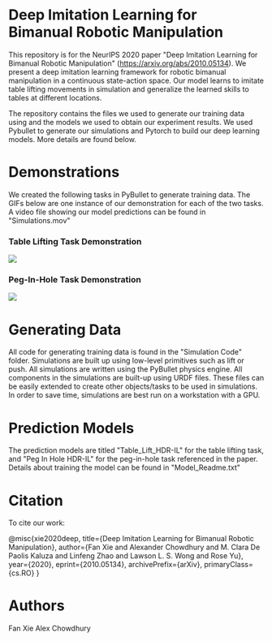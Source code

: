 

# Deep Imitation Learning for Bimanual Robotic Manipulation


This repository is for the NeurIPS 2020 paper "Deep Imitation Learning for Bimanual Robotic Manipulation" (https://arxiv.org/abs/2010.05134). We present a deep imitation learning framework for robotic bimanual manipulation in a continuous state-action space. Our model learns to imitate table lifting movements in simulation and generalize the learned skills to tables at different locations.

The repository contains the files we used to generate our training data using and the models we used to obtain our experiment results. We used Pybullet to generate our simulations and Pytorch to build our deep learning models. More details are found below.


# Demonstrations
We created the following tasks in PyBullet to generate training data. The GIFs below are one instance of our demonstration for each of the two tasks. A video file showing our model predictions can be found in "Simulations.mov"

### Table Lifting Task Demonstration                                               

![](https://github.com/Rose-STL-Lab/HDR-IL/blob/master/table_lift.gif)       

### Peg-In-Hole Task Demonstration  

![](https://github.com/Rose-STL-Lab/HDR-IL/blob/master/ped_in_hole.gif)      




# Generating Data

All code for generating training data is found in the "Simulation Code" folder. Simulations are built up using low-level primitives such as lift or push. All simulations are written using the PyBullet physics engine. All components in the simulations are built-up using URDF files. These files can be easily extended to create other objects/tasks to be used in simulations. In order to save time, simulations are best run on a workstation with a GPU.

# Prediction Models
The prediction models are titled "Table_Lift_HDR-IL" for the table lifting task, and "Peg In Hole HDR-IL" for the peg-in-hole task referenced in the paper. Details about training the model can be found in "Model_Readme.txt"

# Citation
To cite our work:

@misc{xie2020deep,
      title={Deep Imitation Learning for Bimanual Robotic Manipulation}, 
      author={Fan Xie and Alexander Chowdhury and M. Clara De Paolis Kaluza and Linfeng Zhao and Lawson L. S. Wong and Rose Yu},
      year={2020},
      eprint={2010.05134},
      archivePrefix={arXiv},
      primaryClass={cs.RO}
}


# Authors

Fan Xie
Alex Chowdhury








